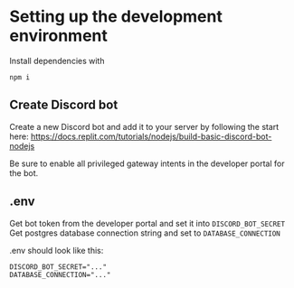# Setting up the development environment

Install dependencies with

```
npm i
```

## Create Discord bot

Create a new Discord bot and add it to your server by following the start here:
https://docs.replit.com/tutorials/nodejs/build-basic-discord-bot-nodejs

Be sure to enable all privileged gateway intents in the developer portal for the
bot.

## .env

Get bot token from the developer portal and set it into `DISCORD_BOT_SECRET`  
Get postgres database connection string and set to `DATABASE_CONNECTION`

.env should look like this:

```
DISCORD_BOT_SECRET="..."
DATABASE_CONNECTION="..."
```

